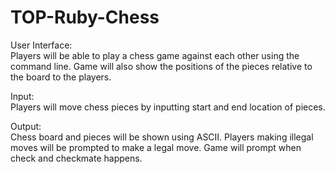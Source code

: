 # TOP-Ruby-Chess

User Interface:<br/>
Players will be able to play a chess game against each other using the command line. Game will also show the positions of the pieces relative to the board to the players.

Input:<br/>
Players will move chess pieces by inputting start and end location of pieces.

Output:<br/>
Chess board and pieces will be shown using ASCII. Players making illegal moves will be prompted to make a legal move. Game will prompt when check and checkmate happens.
